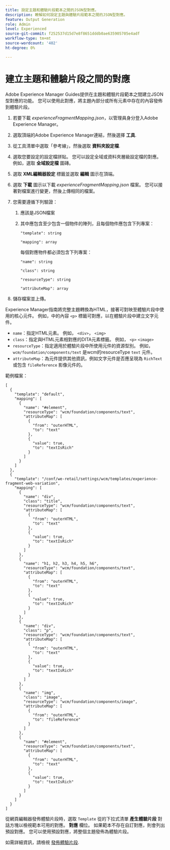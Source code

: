 ```yaml
---
title: 設定主題和體驗片段範本之間的JSON型對應。
description: 瞭解如何設定主題與體驗片段範本之間的JSON型對應。
feature: Output Generation
role: Admin
level: Experienced
source-git-commit: f252537d15d7e8f8651dddb0ae635905705e4adf
workflow-type: tm+mt
source-wordcount: '402'
ht-degree: 0%

---
```


# 建立主題和體驗片段之間的對應

Adobe Experience Manager Guides提供在主題和體驗片段範本之間建立JSON型對應的功能。 您可以使用此對應，將主題內部分或所有元素中存在的內容發佈到體驗片段。

1. 若要下載 *experienceFragmentMapping.json*，以管理員身分登入Adobe Experience Manager。
1. 選取頂端的Adobe Experience Manager連結，然後選擇 **工具**.
1. 從工具清單中選取「參考線」，然後選取 **資料夾設定檔**.
1. 選取您要設定的設定檔拼貼。 您可以設定全域或資料夾層級設定檔的對應。 例如，選取 **全域設定檔** 圖磚。
1. 選取 **XML編輯器設定** 標籤並選取 **編輯** 圖示在頂端。
1. 選取 **下載** 圖示以下載 *experienceFragmentMapping.json*  檔案。 您可以接著對檔案進行變更，然後上傳相同的檔案。

1. 您需要遵循下列驗證：

   1. 應該是JSON檔案
   2. 其中應包含至少包含一個物件的陣列，且每個物件應包含下列專案：


      `"template": string `

      `"mapping": array`

      每個對應物件都必須包含下列專案：

      `"name": string`

      `"class": string`

      `"resourceType": string`

      `"attributeMap": array`


1. 儲存檔案並上傳。

Experience Manager指南將完整主題轉換為HTML，接著可對映至體驗片段中使用的核心元件。 例如，中的內容 `<p>` 標籤可對應，以在體驗片段中建立文字元件。
* `name`：指定HTML元素。 例如， `<div>`， `<img>`
* `class`：指定與HTML元素相對應的DITA元素標籤。 例如， `<p>` `<image>`
* `resourceType`：指定適用於體驗片段中所使用元件的資源型別。 例如， `wcm/foundation/components/text` 是wcm的resourceType `text` 元件。
* `attributeMap`：為元件提供其他資訊，例如文字元件是否應呈現為 `RichText` 或包含 `fileReference` 影像元件的。




範例檔案：

```
[
  {
    "template": "default",
    "mapping": [
      {
        "name": "#element",
        "resourceType": "wcm/foundation/components/text",
        "attributeMap": [
          {
            "from": "outerHTML",
            "to": "text"
          },
          {
            "value": true,
            "to": "textIsRich"
          }
        ]
      }
    ]
  },
  {
    "template": "/conf/we-retail/settings/wcm/templates/experience-fragment-web-variation",
    "mapping": [
      {
        "name": "div",
        "class": "title",
        "resourceType": "wcm/foundation/components/text",
        "attributeMap": [
          {
            "from": "outerHTML",
            "to": "text"
          },
          {
            "value": true,
            "to": "textIsRich"
          }
        ]
      },
      {
        "name": "h1, h2, h3, h4, h5, h6",
        "resourceType": "wcm/foundation/components/text",
        "attributeMap": [
          {
            "from": "outerHTML",
            "to": "text"
          },
          {
            "value": true,
            "to": "textIsRich"
          }
        ]
      },
      {
        "name": "div",
        "class": "p",
        "resourceType": "wcm/foundation/components/text",
        "attributeMap": [
          {
            "from": "outerHTML",
            "to": "text"
          },
          {
            "value": true,
            "to": "textIsRich"
          }
        ]
      },
      {
        "name": "img",
        "class": "image",
        "resourceType": "wcm/foundation/components/image",
        "attributeMap": [
          {
            "from": "outerHTML",
            "to": "fileReference"
          }
        ]
      },
      {
        "name": "#element",
        "resourceType": "wcm/foundation/components/text",
        "attributeMap": [
          {
            "from": "outerHTML",
            "to": "text"
          },
          {
            "value": true,
            "to": "textIsRich"
          }
        ]
      }
    ]
  }
]
```



從網頁編輯器發佈體驗片段時，選取 `Template` 從的下拉式清單 **產生體驗片段** 對話方塊以檢視範本可用的對應。 **對應** 欄位。 如果範本不存在自訂對應，則會列出預設對應。 您可以使用預設對應，將整個主題發佈為體驗片段。

如需詳細資訊，請檢視 [發佈體驗片段](../user-guide/publish-experience-fragment.md).

